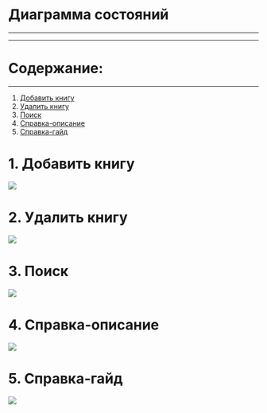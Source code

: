 # Диаграмма состояний 
________
________
# Содержание:
________
1) [Добавить книгу](#add_book)
2) [Удалить книгу](#delete_book)
3) [Поиск](#search)
4) [Справка-описание](#about)
5) [Справка-гайд](#help)

<a name="add_book"/>

# 1. Добавить книгу
![](https://github.com/Vrach01/BookStorage/blob/master/Docs/State/Add%20Book.png)
<a name="delete_book"/>

# 2. Удалить книгу
![](https://github.com/Vrach01/BookStorage/blob/master/Docs/State/Delete%20Book.png)
<a name="search"/>

# 3. Поиск
![](https://github.com/Vrach01/BookStorage/blob/master/Docs/State/Search.png)
<a name="about"/>

# 4. Справка-описание
![](https://github.com/Vrach01/BookStorage/blob/master/Docs/State/About.png)
<a name="help"/>

# 5. Справка-гайд
![](https://github.com/Vrach01/BookStorage/blob/master/Docs/State/Help.png)

